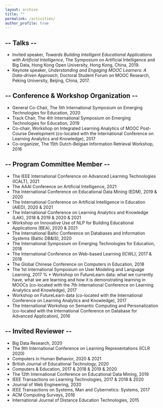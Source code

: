 ```yaml
---
layout: archive
title: ""
permalink: /activities/
author_profile: true
---
```


<!-- {% include base_path %}

{% for post in site.teaching reversed %}
  {% include archive-single.html %}
{% endfor %}
 -->

## -- Talks --
* Invited speaker, <em>Towards Building Intelligent Educational Applications with Artificial Intelligence</em>, The Symposium on Artificial Intelligence and Big Data, Hong Kong Open University, Hong Kong, China, 2019.
* Keynote speaker, <em>Understanding and Engaging MOOC Learners: A Data-driven Approach</em>, Doctoral Student Forum on MOOC Research, Peking University, Beijing, China, 2017.


## -- Conference & Workshop Organization --
* General Co-Chair, The 5th International Symposium on Emerging Technologies for Education, 2020
* Track Chair, The 4th International Symposium on Emerging Technologies for Education, 2019
* Co-chair, Workshop on Integrated Learning Analytics of MOOC Post-Course Development (co-located with the International Conference on Learning Analytics and Knowledge), 2017
* Co-organizer, The 15th Dutch-Belgian Information Retrieval Workshop, 2016


## -- Program Committee Member --
* The IEEE International Conference on Advanced Learning Technologies (ICALT), 2021
* The AAAI Conference on Artificial Intelligence, 2021
* The International Conference on Educational Data Mining (EDM), 2019 & 2020
* The International Conference on Artificial Intelligence in Education (AIED), 2020 & 2021
* The International Conference on Learning Analytics and Knowledge (LAK), 2018 & 2019 & 2020 & 2021
* Workshop on Innovative Use of NLP for Building Educational Applications (BEA), 2020 & 2021
* The International Baltic Conference on Databases and Information Systems (Baltic DB\&IS), 2020
* The International Symposium on Emerging Technologies for Education, 2018
* The International Conference on Web-based Learning (ICWL), 2017 & 2018
* The Global Chinese Conference on Computers in Education, 2018
* The 1st International Symposium on User Modeling and Language Learning, 2017
% * Workshop on FutureLearn data: what we currently have, what we are learning and how it is demonstrating learning in MOOCs (co-located with the 7th International Conference on Learning Analytics and Knowledge), 2017
* Workshop on FutureLearn data (co-located with the International Conference on Learning Analytics and Knowledge), 2017
* The International Workshop on Semantic Computing and Personalization (co-located with the International Conference on Database for Advanced Application), 2016


## -- Invited Reviewer --
* Big Data Research, 2020
* The 9th International Conference on Learning Representations (ICLR 2020)
* Computers in Human Behavior, 2020 & 2021
* British Journal of Educational Technology, 2020
* Computers & Education, 2017 & 2018 & 2019 & 2020
* The 12th International Conference on Educational Data Mining, 2019
* IEEE Transactions on Learning Technologies, 2017 & 2018 & 2020
* Journal of Web Engineering, 2020
* IEEE Transactions on Systems, Man and Cybernetics: Systems, 2017
* ACM Computing Surveys, 2016
* International Journal of Distance Education Technologies, 2015



